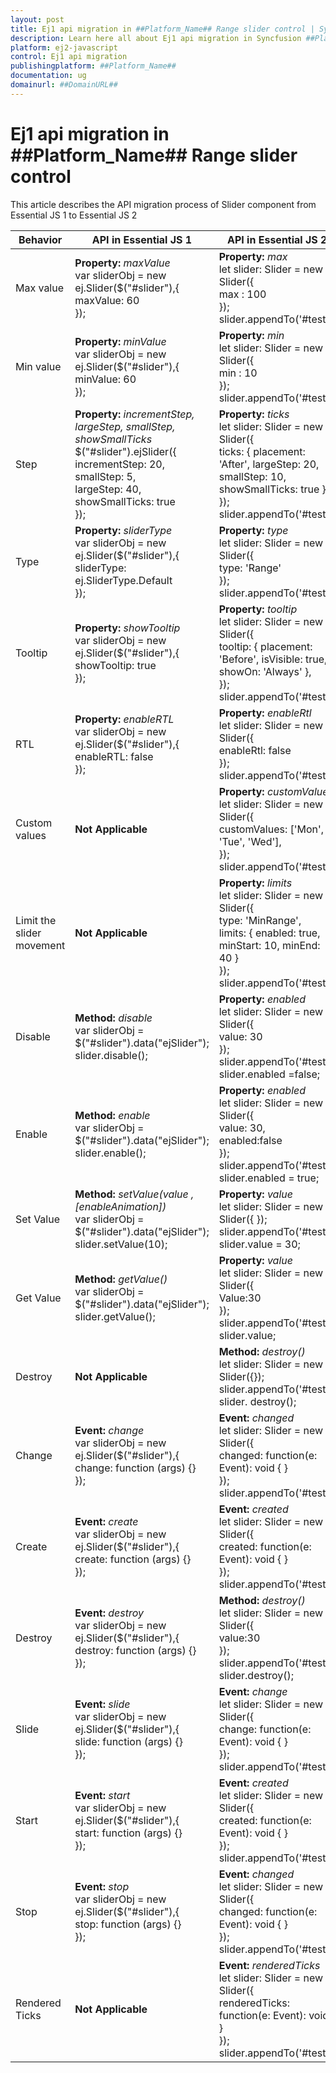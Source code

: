 ```yaml
---
layout: post
title: Ej1 api migration in ##Platform_Name## Range slider control | Syncfusion
description: Learn here all about Ej1 api migration in Syncfusion ##Platform_Name## Range slider control of Syncfusion Essential JS 2 and more.
platform: ej2-javascript
control: Ej1 api migration 
publishingplatform: ##Platform_Name##
documentation: ug
domainurl: ##DomainURL##
---
```


# Ej1 api migration in ##Platform_Name## Range slider control

This article describes the API migration process of Slider component from Essential JS 1 to Essential JS 2

| Behavior | API in Essential JS 1 | API in Essential JS 2 |
| --- | --- | --- |
| Max value | **Property:**  *maxValue* <br />  var sliderObj = new ej.Slider($("#slider"),{ <br /> maxValue: 60 <br /> }); | **Property:** *max* <br /> let slider: Slider = new Slider({ <br /> max : 100 <br /> }); <br /> slider.appendTo('#test'); |
| Min value | **Property:**  *minValue* <br /> var sliderObj = new ej.Slider($("#slider"),{<br /> minValue: 60 <br /> }); | **Property:** *min* <br /> let slider: Slider = new Slider({ <br /> min : 10 <br /> }); <br /> slider.appendTo('#test'); |
| Step | **Property:** *incrementStep, largeStep, smallStep, showSmallTicks* <br /> $("#slider").ejSlider({<br /> incrementStep: 20, <br />smallStep: 5, <br />largeStep: 40, <br />showSmallTicks: true <br /> });| **Property:** *ticks* <br /> let slider: Slider = new Slider({<br /> ticks: { placement: 'After', largeStep: 20, smallStep: 10, showSmallTicks: true }, <br /> }); <br />slider.appendTo('#test'); |
| Type | **Property:** *sliderType* <br /> var sliderObj = new ej.Slider($("#slider"),{<br />sliderType: ej.SliderType.Default <br /> }); | **Property:** *type* <br /> let slider: Slider = new Slider({ <br />type: 'Range' <br /> }); <br /> slider.appendTo('#test'); |
| Tooltip | **Property:** *showTooltip* <br /> var sliderObj = new ej.Slider($("#slider"),{<br /> showTooltip: true <br /> }); | **Property:** *tooltip* <br /> let slider: Slider = new Slider({ <br /> tooltip: { placement: 'Before', isVisible: true, showOn: 'Always' },<br /> }); <br /> slider.appendTo('#test'); |
| RTL | **Property:** *enableRTL* <br /> var sliderObj = new ej.Slider($("#slider"),{<br /> enableRTL: false <br /> }); | **Property:** *enableRtl* <br /> let slider: Slider = new Slider({<br /> enableRtl: false <br /> }); <br /> slider.appendTo('#test'); |
| Custom values | **Not Applicable** | **Property:** *customValues* <br /> let slider: Slider = new Slider({<br /> customValues: ['Mon', 'Tue', 'Wed'], <br />}); <br /> slider.appendTo('#test'); |
| Limit the slider movement | **Not Applicable** | **Property:** *limits* <br /> let slider: Slider = new Slider({ <br /> type: 'MinRange', <br /> limits: { enabled: true, minStart: 10, minEnd: 40 } <br />}); <br /> slider.appendTo('#test'); |
| Disable | **Method:** *disable* <br /> var sliderObj = $("#slider").data("ejSlider"); <br /> slider.disable(); | **Property:** *enabled* <br />let slider: Slider = new Slider({<br />value: 30<br />});<br />slider.appendTo('#test');<br />slider.enabled =false;<br /> |
| Enable | **Method:** *enable* <br /> var sliderObj = $("#slider").data("ejSlider"); <br /> slider.enable(); | **Property:** *enabled* <br />let slider: Slider = new Slider({<br />value: 30,<br />enabled:false<br />});<br />slider.appendTo('#test');<br />slider.enabled = true;<br /> |
| Set Value | **Method:** *setValue(value ,[enableAnimation])* <br /> var sliderObj = $("#slider").data("ejSlider");  <br /> slider.setValue(10); | **Property:** *value* <br /> let slider: Slider = new Slider({ }); <br />slider.appendTo('#test');<br />slider.value = 30;<br /> |
| Get Value | **Method:** *getValue()* <br /> var sliderObj = $("#slider").data("ejSlider");  <br /> slider.getValue(); | **Property:** *value* <br />let slider: Slider = new Slider({<br />Value:30<br />});<br />slider.appendTo('#test');<br />slider.value;<br /> |
| Destroy | **Not Applicable** | **Method:** *destroy()* <br /> let slider: Slider = new Slider({}); <br /> slider.appendTo('#test'); <br /> slider. destroy(); |
| Change | **Event:** *change* <br /> var sliderObj = new ej.Slider($("#slider"),{ <br />change: function (args) {} <br /> }); | **Event:** *changed* <br /> let slider: Slider = new Slider({<br /> changed: function(e: Event): void { } <br /> });  <br /> slider.appendTo('#test'); |
| Create | **Event:** *create* <br /> var sliderObj = new ej.Slider($("#slider"),{ <br /> create: function (args) {} <br /> }); | **Event:** *created* <br /> let slider: Slider = new Slider({<br /> created: function(e: Event): void { } <br /> });  <br /> slider.appendTo('#test'); |
| Destroy | **Event:** *destroy* <br /> var sliderObj = new ej.Slider($("#slider"),{ <br /> destroy: function (args) {} <br /> }); | **Method:** *destroy()* <br /> let slider: Slider = new Slider({<br />value:30<br />});<br />slider.appendTo('#test);<br />slider.destroy();<br /> |
| Slide | **Event:** *slide* <br /> var sliderObj = new ej.Slider($("#slider"),{<br /> slide: function (args) {} <br /> }); | **Event:** *change* <br /> let slider: Slider = new Slider({<br />change: function(e: Event): void { }<br />});<br />slider.appendTo('#test); |
| Start | **Event:** *start* <br /> var sliderObj = new ej.Slider($("#slider"),{ <br /> start: function (args) {} <br /> }); | **Event:** *created* <br /> let slider: Slider = new Slider({<br /> created: function(e: Event): void { }<br />});<br />slider.appendTo('#test); |
| Stop | **Event:** *stop* <br /> var sliderObj = new ej.Slider($("#slider"),{ <br /> stop: function (args) {} <br /> }); | **Event:** *changed* <br /> let slider: Slider = new Slider({<br />changed: function(e: Event): void { }<br />});<br />slider.appendTo('#test);<br />|
| Rendered Ticks | **Not Applicable** | **Event:** *renderedTicks* <br /> let slider: Slider = new Slider({ <br /> renderedTicks: function(e: Event): void { }  <br /> }); <br /> slider.appendTo('#test); |